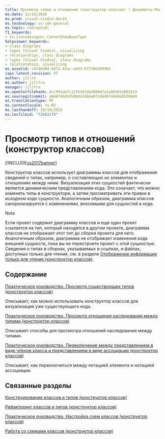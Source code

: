 ```yaml
---
title: Просмотр типов и отношений (конструктор классов) | Документы Майкрософт
ms.date: 11/15/2016
ms.prod: visual-studio-dev14
ms.technology: vs-ide-general
ms.topic: conceptual
f1_keywords:
- vs.classdesigner.CannotShowBaseType
helpviewer_keywords:
- class diagrams
- types [Visual Studio], visualizing
- relationships, class diagrams
- types [Visual Studio], class diagrams
- relationships, visualizing
ms.assetid: c4f46d94-9972-42ac-ae63-6ff306369965
caps.latest.revision: 37
author: jillre
ms.author: jillfra
manager: jillfra
ms.openlocfilehash: dcc993ab7c127b16fda206047a1a985d1e003123
ms.sourcegitcommit: a8e8f4bd5d508da34bbe9f2d4d9fa94da0539de0
ms.translationtype: MT
ms.contentlocale: ru-RU
ms.lasthandoff: 10/19/2019
ms.locfileid: "72663179"
---
```

# <a name="viewing-types-and-relationships-class-designer"></a>Просмотр типов и отношений (конструктор классов)
[!INCLUDE[vs2017banner](../includes/vs2017banner.md)]

Конструктор классов использует диаграммы классов для отображения сведений о типах, например, о составляющих их элементах и отношениях между ними. Визуализация этих сущностей фактически является динамическим представлением кода. Это означает, что можно изменять типы в конструкторе, а затем просматривать эти правки в исходном коде сущности. Аналогичным образом, диаграмма классов синхронизируется с изменениями, вносимыми для сущностей в коде.

> [!NOTE]
> Если проект содержит диаграмму классов и еще один проект ссылается на тип, который находится в другом проекте, диаграмма классов не отображает этот тип до сборки проекта для него. Аналогичным образом, диаграмма не отображает изменения кода внешней сущности, пока вы не перестроите проект с этой сущностью. Сведения о типах в сборках, указываемых в ссылках, и файлах, доступных только для чтения, см. в разделе [Отображение информации только для чтения (конструктор классов)](https://msdn.microsoft.com/33e2d3a9-1668-4d10-ae56-fa09b3156e0a).

## <a name="in-this-section"></a>Содержание
 [Практическое руководство. Просмотр существующих типов (конструктор классов)](../ide/how-to-view-existing-types-class-designer.md)

 Описывает, как можно использовать конструктор классов для визуализации уже существующего кода.

 [Практическое руководство. Просмотр отношения наследования между типами (конструктор классов)](../ide/how-to-view-inheritance-between-types-class-designer.md)

 Описывает способы для просмотра отношений наследования между типами.

 [Практическое руководство. Переключение между представлением в виде членов класса и представлением в виде ассоциации (конструктор классов)](../ide/how-to-change-between-member-notation-and-association-notation-class-designer.md)

 Описывает, как переключиться между нотацией элемента и нотацией ассоциации.

## <a name="related-sections"></a>Связанные разделы
 [Конструирование классов и типов (конструктор классов)](../ide/designing-classes-and-types-class-designer.md)

 [Рефакторинг классов и типов (конструктор классов)](../ide/refactoring-classes-and-types-class-designer.md)

 [Практическое руководство. Настройка схем классов (конструктор классов)](../ide/how-to-customize-class-diagrams-class-designer.md)

 [Работа со схемами классов (конструктор классов)](../ide/working-with-class-diagrams-class-designer.md)
